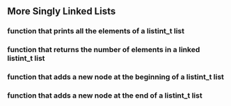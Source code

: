 ## More Singly Linked Lists
### function that prints all the elements of a listint_t list
### function that returns the number of elements in a linked listint_t list
### function that adds a new node at the beginning of a listint_t list
###  function that adds a new node at the end of a listint_t list
